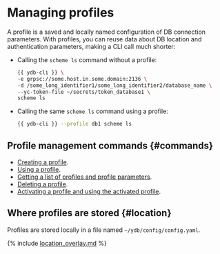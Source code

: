 # Managing profiles

A profile is a saved and locally named configuration of DB connection parameters. With profiles, you can reuse data about DB location and authentication parameters, making a CLI call much shorter:

* Calling the `scheme ls` command without a profile:

  ```bash
  {{ ydb-cli }} \
  -e grpsc://some.host.in.some.domain:2136 \
  -d /some_long_identifier1/some_long_identifier2/database_name \
  --yc-token-file ~/secrets/token_database1 \
  scheme ls
  ```

* Calling the same `scheme ls` command using a profile:

  ```bash
  {{ ydb-cli }} --profile db1 scheme ls
  ```

## Profile management commands {#commands}

* [Creating a profile](../create.md).
* [Using a profile](../use.md).
* [Getting a list of profiles and profile parameters](../list-and-get.md).
* [Deleting a profile](../delete.md).
* [Activating a profile and using the activated profile](../activate.md).

## Where profiles are stored {#location}

Profiles are stored locally in a file named `~/ydb/config/config.yaml`.

{% include [location_overlay.md](location_overlay.md) %}
